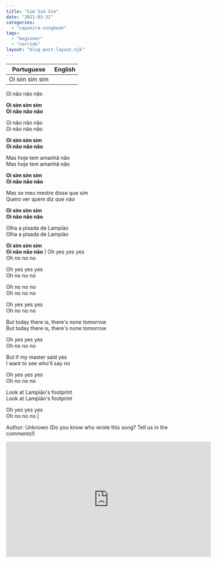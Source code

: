 ```yaml
---
title: "Sim Sim Sim"
date: "2021-03-31"
categories: 
  - "capoeira-songbook"
tags: 
  - "beginner"
  - "corrido"
layout: "blog-post-layout.njk"
---
```


| Portuguese | English |
| --- | --- |
| Oi sim sim sim  
Oi não não não  
  
**Oi sim sim sim  
Oi não não não**  
  
Oi não não não  
Oi não não não  
  
**Oi sim sim sim  
Oi não não não**  
  
Mas hoje tem amanhã não  
Mas hoje tem amanhã não  
  
**Oi sim sim sim  
Oi não não não**  
  
Mas se meu mestre disse que sim  
Quero ver quem diz que não  
  
**Oi sim sim sim  
Oi não não não**  
  
Olha a pisada de Lampião  
Olha a pisada de Lampião  
  
**Oi sim sim sim  
Oi não não não** | Oh yes yes yes  
Oh no no no  
  
Oh yes yes yes  
Oh no no no  
  
Oh no no no  
Oh no no no  
  
Oh yes yes yes  
Oh no no no  
  
But today there is, there's none tomorrow  
But today there is, there's none tomorrow  
  
Oh yes yes yes  
Oh no no no  
  
But if my master said yes  
I want to see who'll say no  
  
Oh yes yes yes  
Oh no no no  
  
Look at Lampião's footprint  
Look at Lampião's footprint  
  
Oh yes yes yes  
Oh no no no |

<figcaption>

Author: Unknown (Do you know who wrote this song? Tell us in the comments!)

</figcaption>

<iframe width="560" height="315" src="https://www.youtube.com/embed/usf5TCDTMU4" title="YouTube video player" frameborder="0" allow="accelerometer; autoplay; clipboard-write; encrypted-media; gyroscope; picture-in-picture" allowfullscreen></iframe>

